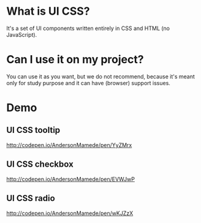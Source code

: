 # What is UI CSS?
It's a set of UI components written entirely in CSS and HTML (no JavaScript).

# Can I use it on my project?
You can use it as you want, but we do not recommend, because it's meant only for study purpose and it can have (browser) support issues.

# Demo
## UI CSS tooltip
http://codepen.io/AndersonMamede/pen/YyZMrx

## UI CSS checkbox
http://codepen.io/AndersonMamede/pen/EVWJwP

## UI CSS radio
http://codepen.io/AndersonMamede/pen/wKJZzX